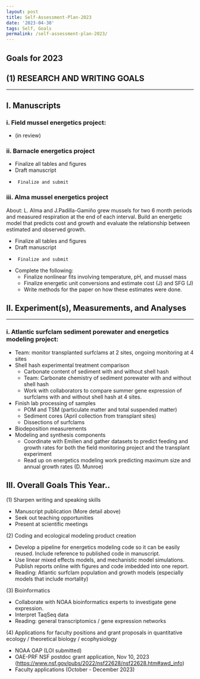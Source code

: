 ```yaml
---
layout: post
title: Self-Assessment-Plan-2023
date: '2023-04-30'
tags: Self, Goals
permalink: /self-assessment-plan-2023/
---
```


## Goals for 2023

## (1)	RESEARCH AND WRITING GOALS

---------------------------------- 


## I.	Manuscripts
### i.	Field mussel energetics project: 
 -	(in review)
 
### ii.	Barnacle energetics project
 -	Finalize all tables and figures
 -	Draft manuscript
 -      Finalize and submit

### iii.	Alma mussel energetics project
About: L. Alma and J.Padilla-Gamiño grew mussels for two 6 month periods and measured respiration at the end of each interval. Build an energetic model that predicts cost and growth and evaluate the relationship between estimated and observed growth. 
 -	Finalize all tables and figures
 -	Draft manuscript
 -      Finalize and submit
 -  Complete the following:
     -	Finalize nonlinear fits involving temperature, pH, and mussel mass
     -  Finalize energetic unit conversions and estimate cost (J) and SFG (J)
     -  Write methods for the paper on how these estimates were done.

## II.	Experiment(s), Measurements, and Analyses  

---------------------------------- 

### i.	Atlantic surfclam sediment porewater and energetics modeling project: 
 -  Team: monitor transplanted surfclams at 2 sites, ongoing monitoring at 4 sites
 -  Shell hash experimental treatment comparison
      - Carbonate content of sediment with and without shell hash
      - Team: Carbonate chemistry of sediment porewater with and without shell hash
	-	Work with collaborators to compare summer gene expression of surfclams with and without shell hash at 4 sites. 
 -  Finish lab processing of samples
      - POM and TSM (particulate matter and total suspended matter)
      - Sediment cores (April collection from transplant sites)
      - Dissections of surfclams
  - Biodeposition measurements
  - Modeling and synthesis components
      - Coordinate with Emilien and gather datasets to predict feeding and growth rates for both the field monitoring project and the transplant experiment
      - Read up on energetics modeling work predicting maximum size and annual growth rates (D. Munroe) 

 
		
## III.	Overall Goals This Year..

(1)	Sharpen writing and speaking skills
- Manuscript publication (More detail above)
- Seek out teaching opportunities
- Present at scientific meetings

(2)	Coding and ecological modeling product creation
- Develop a pipeline for energetics modeling code so it can be easily reused. Include reference to published code in manuscript.   
- Use linear mixed effects models, and mechanistic model simulations. Publish reports online with figures and code imbedded into one report. 
- Reading: Atlantic surfclam population and growth models (especially models that include mortality)

(3)	Bioinformatics
- Collaborate with NOAA bioinformatics experts to investigate gene expression. 
- Interpret TaqSeq data
- Reading: general transcriptomics / gene expression networks 

(4)	Applications for faculty positions and grant proposals in quantitative ecology / theoretical biology / ecophysiology  
- 	NOAA OAP (LOI submitted)
-   OAE-PRF NSF postdoc grant application, Nov 10, 2023 (https://www.nsf.gov/pubs/2022/nsf22628/nsf22628.htm#awd_info)
-   Faculty applications (October - December 2023)




